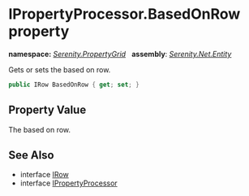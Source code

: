 # IPropertyProcessor.BasedOnRow property
**namespace:** *[Serenity.PropertyGrid](../../README.md#serenity.propertygrid-namespace)*   **assembly**: *[Serenity.Net.Entity](../../README.md)*

Gets or sets the based on row.

```csharp
public IRow BasedOnRow { get; set; }
```

## Property Value

The based on row.

## See Also

* interface [IRow](../../Serenity.Data/IRow.md)
* interface [IPropertyProcessor](../IPropertyProcessor.md)